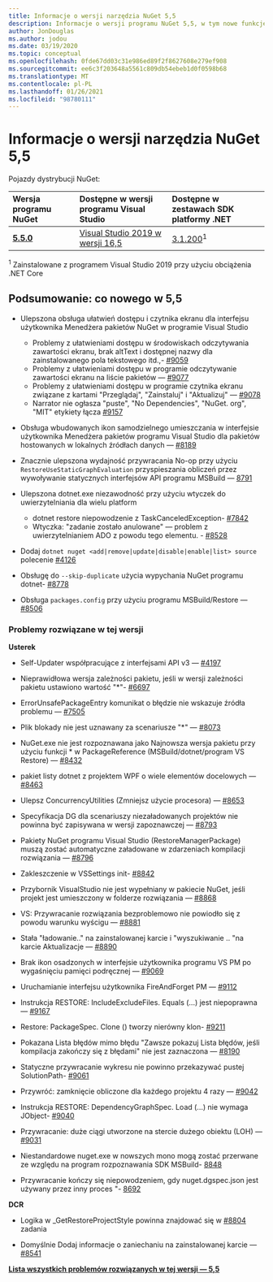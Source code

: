 ```yaml
---
title: Informacje o wersji narzędzia NuGet 5,5
description: Informacje o wersji programu NuGet 5,5, w tym nowe funkcje, poprawki błędów i DCR.
author: JonDouglas
ms.author: jodou
ms.date: 03/19/2020
ms.topic: conceptual
ms.openlocfilehash: 0fde67dd03c31e986ed89f2f8627608e279ef908
ms.sourcegitcommit: ee6c3f203648a5561c809db54ebeb1d0f0598b68
ms.translationtype: MT
ms.contentlocale: pl-PL
ms.lasthandoff: 01/26/2021
ms.locfileid: "98780111"
---
```

# <a name="nuget-55-release-notes"></a>Informacje o wersji narzędzia NuGet 5,5

Pojazdy dystrybucji NuGet:

| Wersja programu NuGet | Dostępne w wersji programu Visual Studio| Dostępne w zestawach SDK platformy .NET|
|:---|:---|:---|
| [**5.5.0**](https://nuget.org/downloads) | [Visual Studio 2019 w wersji 16,5](https://visualstudio.microsoft.com/downloads/) | [3.1.200](https://dotnet.microsoft.com/download/dotnet-core/3.1)<sup>1</sup> |

<sup>1</sup> Zainstalowane z programem Visual Studio 2019 przy użyciu obciążenia .NET Core

## <a name="summary-whats-new-in-55"></a>Podsumowanie: co nowego w 5,5

* Ulepszona obsługa ułatwień dostępu i czytnika ekranu dla interfejsu użytkownika Menedżera pakietów NuGet w programie Visual Studio
    * Problemy z ułatwieniami dostępu w środowiskach odczytywania zawartości ekranu, brak altText i dostępnej nazwy dla zainstalowanego pola tekstowego itd.,- [#9059](https://github.com/NuGet/Home/issues/9059)
    * Problemy z ułatwieniami dostępu w programie odczytywanie zawartości ekranu na liście pakietów — [#9077](https://github.com/NuGet/Home/issues/9077)
    * Problemy z ułatwieniami dostępu w programie czytnika ekranu związane z kartami "Przeglądaj", "Zainstaluj" i "Aktualizuj" — [#9078](https://github.com/NuGet/Home/issues/9078)
    * Narrator nie ogłasza "puste", "No Dependencies", "NuGet. org", "MIT" etykiety łącza [#9157](https://github.com/NuGet/Home/issues/9157)

* Obsługa wbudowanych ikon samodzielnego umieszczania w interfejsie użytkownika Menedżera pakietów programu Visual Studio dla pakietów hostowanych w lokalnych źródłach danych — [#8189](https://github.com/NuGet/Home/issues/8189)

* Znacznie ulepszona wydajność przywracania No-op przy użyciu `RestoreUseStaticGraphEvaluation` przyspieszania obliczeń przez wywoływanie statycznych interfejsów API programu MSBuild — [8791](https://github.com/NuGet/Home/issues/8791)

* Ulepszona dotnet.exe niezawodność przy użyciu wtyczek do uwierzytelniania dla wielu platform
    * dotnet restore niepowodzenie z TaskCanceledException- [#7842](https://github.com/NuGet/Home/issues/7842)
    * Wtyczka: "zadanie zostało anulowane" — problem z uwierzytelnianiem ADO z powodu tego elementu. - [#8528](https://github.com/NuGet/Home/issues/8528)

* Dodaj `dotnet nuget <add|remove|update|disable|enable|list> source` polecenie [#4126](https://github.com/NuGet/Home/issues/4126)

* Obsługę do `--skip-duplicate`  użycia wypychania NuGet programu dotnet- [#8778](https://github.com/NuGet/Home/issues/8778)

* Obsługa `packages.config` przy użyciu programu MSBuild/Restore — [#8506](https://github.com/NuGet/Home/issues/8506)

### <a name="issues-fixed-in-this-release"></a>Problemy rozwiązane w tej wersji

**Usterek**

* Self-Updater współpracujące z interfejsami API v3 — [#4197](https://github.com/NuGet/Home/issues/4197)

* Nieprawidłowa wersja zależności pakietu, jeśli w wersji zależności pakietu ustawiono wartość "*"- [#6697](https://github.com/NuGet/Home/issues/6697)

* ErrorUnsafePackageEntry komunikat o błędzie nie wskazuje źródła problemu — [#7505](https://github.com/NuGet/Home/issues/7505)

* Plik blokady nie jest uznawany za scenariusze "*" — [#8073](https://github.com/NuGet/Home/issues/8073)

* NuGet.exe nie jest rozpoznawana jako Najnowsza wersja pakietu przy użyciu funkcji * w PackageReference (MSBuild/dotnet/program VS Restore) — [#8432](https://github.com/NuGet/Home/issues/8432)

* pakiet listy dotnet z projektem WPF o wiele elementów docelowych — [#8463](https://github.com/NuGet/Home/issues/8463)

* Ulepsz ConcurrencyUtilities (Zmniejsz użycie procesora) — [#8653](https://github.com/NuGet/Home/issues/8653)

* Specyfikacja DG dla scenariuszy niezaładowanych projektów nie powinna być zapisywana w wersji zapoznawczej — [#8793](https://github.com/NuGet/Home/issues/8793)

* Pakiety NuGet programu Visual Studio (RestoreManagerPackage) muszą zostać automatyczne załadowane w zdarzeniach kompilacji rozwiązania — [#8796](https://github.com/NuGet/Home/issues/8796)

* Zakleszczenie w VSSettings init- [#8842](https://github.com/NuGet/Home/issues/8842)

* Przybornik VisualStudio nie jest wypełniany w pakiecie NuGet, jeśli projekt jest umieszczony w folderze rozwiązania — [#8868](https://github.com/NuGet/Home/issues/8868)

* VS: Przywracanie rozwiązania bezproblemowo nie powiodło się z powodu warunku wyścigu — [#8881](https://github.com/NuGet/Home/issues/8881)

* Stała "ładowanie.." na zainstalowanej karcie i "wyszukiwanie <term>.. "na karcie Aktualizacje — [#8890](https://github.com/NuGet/Home/issues/8890)

* Brak ikon osadzonych w interfejsie użytkownika programu VS PM po wygaśnięciu pamięci podręcznej — [#9069](https://github.com/NuGet/Home/issues/9069)

* Uruchamianie interfejsu użytkownika FireAndForget PM — [#9112](https://github.com/NuGet/Home/issues/9112)

* Instrukcja RESTORE: IncludeExcludeFiles. Equals (...) jest niepoprawna — [#9167](https://github.com/NuGet/Home/issues/9167)

* Restore: PackageSpec. Clone () tworzy nierówny klon- [#9211](https://github.com/NuGet/Home/issues/9211)

* Pokazana Lista błędów mimo błędu "Zawsze pokazuj Lista błędów, jeśli kompilacja zakończy się z błędami" nie jest zaznaczona — [#8190](https://github.com/NuGet/Home/issues/8190)

* Statyczne przywracanie wykresu nie powinno przekazywać pustej SolutionPath- [#9061](https://github.com/NuGet/Home/issues/9061)

* Przywróć: zamknięcie obliczone dla każdego projektu 4 razy — [#9042](https://github.com/NuGet/Home/issues/9042)

* Instrukcja RESTORE: DependencyGraphSpec. Load (...) nie wymaga JObject- [#9040](https://github.com/NuGet/Home/issues/9040)

* Przywracanie: duże ciągi utworzone na stercie dużego obiektu (LOH) — [#9031](https://github.com/NuGet/Home/issues/9031)

* Niestandardowe nuget.exe w nowszych mono mogą zostać przerwane ze względu na program rozpoznawania SDK MSBuild- [8848](https://github.com/NuGet/Home/issues/8848)

* Przywracanie kończy się niepowodzeniem, gdy nuget.dgspec.json jest używany przez inny proces "- [8692](https://github.com/NuGet/Home/issues/8692)

**DCR**

* Logika w _GetRestoreProjectStyle powinna znajdować się w [#8804](https://github.com/NuGet/Home/issues/8804) zadania

* Domyślnie Dodaj informacje o zaniechaniu na zainstalowanej karcie — [#8541](https://github.com/NuGet/Home/issues/8541)

**[Lista wszystkich problemów rozwiązanych w tej wersji — 5,5](https://app.zenhub.com/workspaces/nuget-client-team-55aec9a240305cf007585881/reports/release?release=5e0e5fbd021f7aa0ec95db18)**
